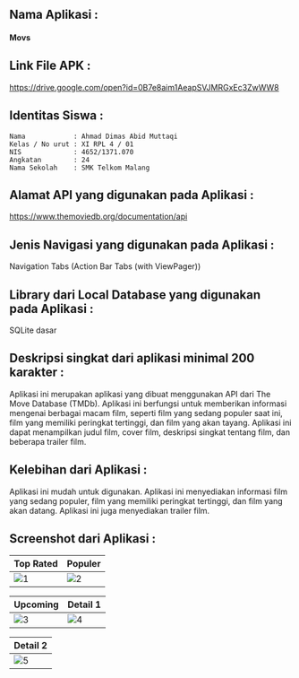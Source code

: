 ## Nama Aplikasi : 
#### Movs
## Link File APK : 
https://drive.google.com/open?id=0B7e8aim1AeapSVJMRGxEc3ZwWW8
## Identitas Siswa :
    Nama            : Ahmad Dimas Abid Muttaqi
    Kelas / No urut : XI RPL 4 / 01
    NIS             : 4652/1371.070
    Angkatan        : 24
    Nama Sekolah    : SMK Telkom Malang
## Alamat API yang digunakan pada Aplikasi : 
https://www.themoviedb.org/documentation/api
## Jenis Navigasi yang digunakan pada Aplikasi : 
Navigation Tabs (Action Bar Tabs (with ViewPager))
## Library dari Local Database yang digunakan pada Aplikasi : 
SQLite dasar
## Deskripsi singkat dari aplikasi minimal 200 karakter :
Aplikasi ini merupakan aplikasi yang dibuat menggunakan API dari The Move Database (TMDb). Aplikasi ini berfungsi untuk memberikan informasi mengenai berbagai macam film, seperti film yang sedang populer saat ini, film yang memiliki peringkat tertinggi, dan film yang akan tayang. Aplikasi ini dapat menampilkan judul film, cover film, deskripsi singkat tentang film, dan beberapa trailer film.
## Kelebihan dari Aplikasi : 
Aplikasi ini mudah untuk digunakan. Aplikasi ini menyediakan informasi film yang sedang populer, film yang memiliki peringkat tertinggi, dan film yang akan datang. Aplikasi ini juga menyediakan trailer film.
## Screenshot dari Aplikasi :

Top Rated | Populer
------------ | -------------
![1](https://cloud.githubusercontent.com/assets/22099413/26036056/e9025ae2-3900-11e7-842b-0e6ebdb1b930.png)|![2](https://cloud.githubusercontent.com/assets/22099413/26036057/e9042a2a-3900-11e7-92d3-e4f0e9728cbf.png)

Upcoming | Detail 1
------------ | -------------
![3](https://cloud.githubusercontent.com/assets/22099413/26036058/e908113a-3900-11e7-90ec-3f50c1844980.png)|![4](https://cloud.githubusercontent.com/assets/22099413/26036131/59edf0ee-3902-11e7-8ef6-7bcb30e6ecd3.png)

Detail 2 |
------------ |
![5](https://cloud.githubusercontent.com/assets/22099413/26036130/59de3456-3902-11e7-9a2d-4d9442e9c574.png)|

